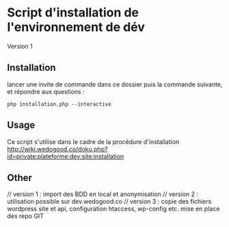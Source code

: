 # Script d'installation de l'environnement de dév 
Version 1

## Installation    
lancer une invite de commande dans ce dossier puis la commande suivante, et répondre aux questions :

    php installation.php --interactive
    
## Usage
Ce script s'utilise dans le cadre de la procédure d'installation http://wiki.wedogood.co/doku.php?id=private:plateforme:dev:site:installation

## Other
// version 1 : import des BDD en local et anonymisation
// version 2 : utilisation possible sur dev.wedogood.co
// version 3 : copie des fichiers wordpress site et api, configuration htaccess, wp-config etc. mise en place des repo GIT